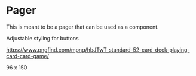 # Pager

This is meant to be a pager that can be used as a component.


Adjustable styling for buttons


https://www.pngfind.com/mpng/hbJTwT_standard-52-card-deck-playing-card-card-game/

96 x 150

